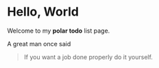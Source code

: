 # Hello, World
Welcome to my **polar todo** list page.

A great man once said
> If you want a job done properly do it yourself.
